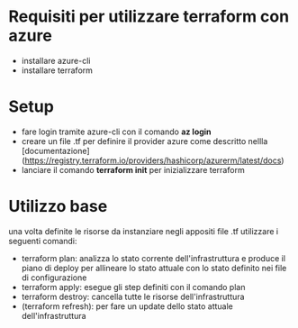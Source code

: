 # Requisiti per utilizzare terraform con azure

* installare azure-cli
* installare terraform

# Setup

* fare login tramite azure-cli con il comando **az login**
* creare un file .tf per definire il provider azure come descritto nellla [documentazione] (https://registry.terraform.io/providers/hashicorp/azurerm/latest/docs)
* lanciare il comando **terraform init** per inizializzare terraform

# Utilizzo base

una volta definite le risorse da instanziare negli appositi file .tf utilizzare i seguenti comandi:

* terraform plan: analizza lo stato corrente dell'infrastruttura e produce il piano di deploy per allineare lo stato attuale con lo stato definito nei file di configurazione
* terraform apply: esegue gli step definiti con il comando plan
* terraform destroy: cancella tutte le risorse dell'infrastruttura
* (terraform refresh): per fare un update dello stato attuale dell'infrastruttura
